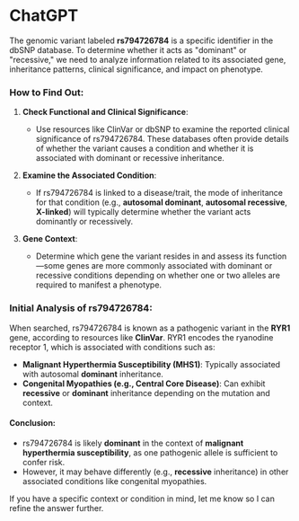 # ChatGPT

The genomic variant labeled **rs794726784** is a specific identifier in the dbSNP database. To determine whether it acts as "dominant" or "recessive," we need to analyze information related to its associated gene, inheritance patterns, clinical significance, and impact on phenotype.

### How to Find Out:
1. **Check Functional and Clinical Significance**:
   - Use resources like ClinVar or dbSNP to examine the reported clinical significance of rs794726784. These databases often provide details of whether the variant causes a condition and whether it is associated with dominant or recessive inheritance.

2. **Examine the Associated Condition**:
   - If rs794726784 is linked to a disease/trait, the mode of inheritance for that condition (e.g., **autosomal dominant**, **autosomal recessive**, **X-linked**) will typically determine whether the variant acts dominantly or recessively.

3. **Gene Context**:
   - Determine which gene the variant resides in and assess its function—some genes are more commonly associated with dominant or recessive conditions depending on whether one or two alleles are required to manifest a phenotype.

### Initial Analysis of rs794726784:
When searched, rs794726784 is known as a pathogenic variant in the **RYR1** gene, according to resources like **ClinVar**. RYR1 encodes the ryanodine receptor 1, which is associated with conditions such as:
   - **Malignant Hyperthermia Susceptibility (MHS1)**: Typically associated with autosomal **dominant** inheritance.
   - **Congenital Myopathies (e.g., Central Core Disease)**: Can exhibit **recessive** or **dominant** inheritance depending on the mutation and context.

#### Conclusion:
- rs794726784 is likely **dominant** in the context of **malignant hyperthermia susceptibility**, as one pathogenic allele is sufficient to confer risk.
- However, it may behave differently (e.g., **recessive** inheritance) in other associated conditions like congenital myopathies.

If you have a specific context or condition in mind, let me know so I can refine the answer further.